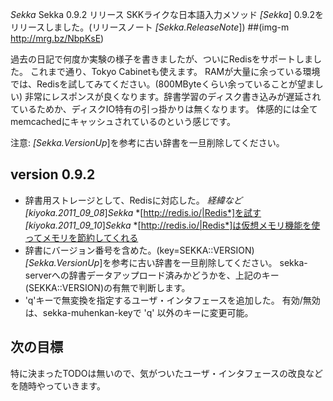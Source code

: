 *Sekka* Sekka 0.9.2 リリース
SKKライクな日本語入力メソッド *[Sekka*] 0.9.2をリリースしました。(リリースノート *[Sekka.ReleaseNote*])
 ##(img-m http://mrg.bz/NbpKsE)

過去の日記で何度か実験の様子を書きましたが、ついにRedisをサポートしました。
これまで通り、Tokyo Cabinetも使えます。
RAMが大量に余っている環境では、Redisを試してみてください。(800MByteくらい余っていることが望ましい)
非常にレスポンスが良くなります。辞書学習のディスク書き込みが遅延されているためか、ディスクIO特有の引っ掛かりは無くなります。
体感的には全てmemcachedにキャッシュされているのという感じです。

注意:  *[Sekka.VersionUp*]を参考に古い辞書を一旦削除してください。

## version 0.9.2
- 辞書用ストレージとして、Redisに対応した。
 *経緯など*
  *[kiyoka.2011_09_08*]*Sekka* *[http://redis.io/|Redis*]を試す
  *[kiyoka.2011_09_10*]*Sekka* *[http://redis.io/|Redis*]は仮想メモリ機能を使ってメモリを節約してくれる
- 辞書にバージョン番号を含めた。(key=SEKKA::VERSION)
  *[Sekka.VersionUp*]を参考に古い辞書を一旦削除してください。
  sekka-serverへの辞書データアップロード済みかどうかを、上記のキー(SEKKA::VERSION)の有無で判断します。
- 'q'キーで無変換を指定するユーザ・インタフェースを追加した。
  有効/無効は、sekka-muhenkan-keyで 'q' 以外のキーに変更可能。

## 次の目標
特に決まったTODOは無いので、気がついたユーザ・インタフェースの改良などを随時やっていきます。
